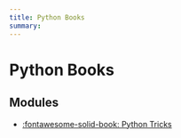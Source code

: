 ```yaml
---
title: Python Books
summary:
---
```


Python Books
===

Modules
---

- [:fontawesome-solid-book: Python Tricks](python-tricks/index.md)
